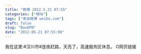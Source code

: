 ```yaml
---
title: "微博 2012.5.21 07:55"
categories: ["嘀咕"]
tags: ["来自微博 weibo.com"]
draft: false
slug: "Bax6PN"
date: "2012-05-21 07:55:00"
---
```


<p>我在这里:#汉川市#连夜赶路，天亮了，高速服务区休息。 O网页链接 ​​​​</p>
